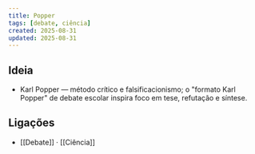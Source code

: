 ```yaml
---
title: Popper
tags: [debate, ciência]
created: 2025-08-31
updated: 2025-08-31
---
```


## Ideia
- Karl Popper — método crítico e falsificacionismo; o "formato Karl Popper" de debate escolar inspira foco em tese, refutação e síntese.

## Ligações
- [[Debate]] · [[Ciência]]

